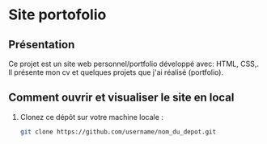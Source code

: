 # Site portofolio

## Présentation
Ce projet est un site web personnel/portfolio développé avec:  HTML, CSS,. Il présente mon cv et quelques projets que j'ai réalisé (portfolio).

## Comment ouvrir et visualiser le site en local

1. Clonez ce dépôt sur votre machine locale :
   ```bash
   git clone https://github.com/username/nom_du_depot.git

